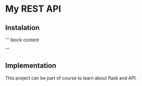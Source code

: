 # My REST API

## Instalation

'''
block content

'''

## Implementation

This project can be part of course to learn about flask and API.

